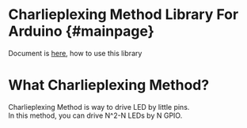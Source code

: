 Charlieplexing Method Library For Arduino {#mainpage}
==============
Document is [here](https://woodencaliper.github.io/Charlieplexing/index.html), how to use this library
# What Charlieplexing Method?
Charlieplexing Method is way to drive LED by little pins.  
In this method, you can drive N^2-N LEDs by N GPIO.

